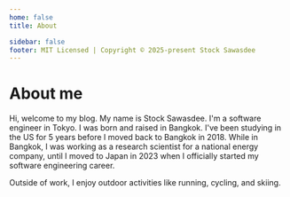 ```yaml
---
home: false
title: About

sidebar: false
footer: MIT Licensed | Copyright © 2025-present Stock Sawasdee
---
```


# About me

Hi, welcome to my blog.
My name is Stock Sawasdee. I'm a software engineer in Tokyo. I was born and raised in Bangkok.
I've been studying in the US for 5 years before I moved back to Bangkok in 2018.
While in Bangkok, I was working as a research scientist for a national energy company,
until I moved to Japan in 2023 when I officially started my software engineering career.

Outside of work, I enjoy outdoor activities like running, cycling, and skiing.
